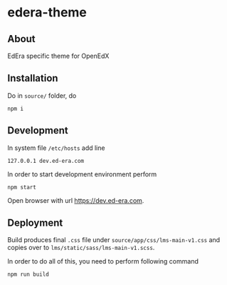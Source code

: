 # edera-theme

## About
EdEra specific theme for OpenEdX

## Installation
Do in `source/` folder, do
```
npm i
```

## Development
In system file `/etc/hosts`
add line
```
127.0.0.1 dev.ed-era.com
```

In order to start development environment perform
```
npm start
```

Open browser with url https://dev.ed-era.com.

## Deployment
Build produces final `.css` file under `source/app/css/lms-main-v1.css` and
copies over to `lms/static/sass/lms-main-v1.scss`.

In order to do all of this, you need to perform following command
```
npm run build
```
